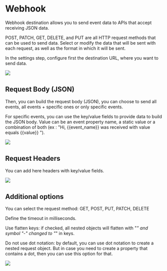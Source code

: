 # Webhook

Webhook destination allows you to send event data to APIs that accept receiving JSON data.&#x20;

POST, PATCH, GET, DELETE, and PUT are all HTTP request methods that can be used to send data. Select or modify the data that will be sent with each request, as well as the format in which it will be sent.

In the settings step, configure first the destination URL, where you want to send data.

![](<../../../../.gitbook/assets/Capture d’écran 2022-06-30 à 14.49.50.png>)

## Request Body (JSON)

Then, you can build the request body (JSON), you can choose to send all events, all events + specific ones or only specific events.&#x20;

For specific events, you can use the key/value fields to provide data to build the JSON body. Value can be an event property name, a static value or a combination of both (ex : "Hi, \{{event\_name\}} was received with value equals \{{value\}} ").

![](<../../../../.gitbook/assets/Capture d’écran 2022-06-30 à 14.50.24.png>)

## Request Headers

You can add here headers with key/value fields.

![](<../../../../.gitbook/assets/Capture d’écran 2022-06-30 à 14.50.59.png>)

## Additional options

You can select the request method: GET, POST, PUT, PATCH, DELETE

Define the timeout in milliseconds.

Use flatten keys: if checked, all nested objects will flatten with "_" and symbol "-" changed to "_" in keys.

Do not use dot notation: by default, you can use dot notation to create a nested request object. But in case you need to create a property that contains a dot, then you can use this option for that.

![](<../../../../.gitbook/assets/Capture d’écran 2022-06-30 à 14.51.41.png>)

